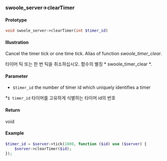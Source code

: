### swoole_server->clearTimer

#### Prototype

```php
void swoole_server->clearTimer(int $timer_id)
```

#### Illustration

Cancel the timer tick or one time tick. Alias of function *swoole_timer_clear*.

타이머 틱 또는 한 번 틱을 취소하십시오. 함수의 별칭 * swoole_timer_clear *.

#### Parameter

* `$timer_id`	the number of timer id which uniquely identifies a timer

*`$ timer_id` 타이머를 고유하게 식별하는 타이머 id의 번호

#### Return

 void

#### Example
```php
$timer_id = $server->tick(1000, function ($id) use ($server) {
    $server->clearTimer($id);
});
```
